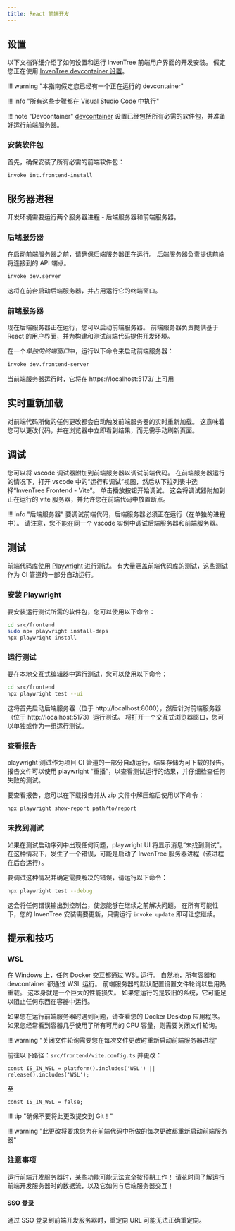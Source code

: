 ```yaml
---
title: React 前端开发
---
```


## 设置

以下文档详细介绍了如何设置和运行 InvenTree 前端用户界面的开发安装。 假定您正在使用 [InvenTree devcontainer 设置](./devcontainer.md)。

!!! warning "本指南假定您已经有一个正在运行的 devcontainer"

!!! info "所有这些步骤都在 Visual Studio Code 中执行"

!!! note "Devcontainer"
    [devcontainer](./devcontainer.md) 设置已经包括所有必需的软件包，并准备好运行前端服务器。

### 安装软件包

首先，确保安装了所有必需的前端软件包：

```bash
invoke int.frontend-install
```

## 服务器进程

开发环境需要运行两个服务器进程 - 后端服务器和前端服务器。

### 后端服务器

在启动前端服务器之前，请确保后端服务器正在运行。 后端服务器负责提供前端将连接到的 API 端点。

```bash
invoke dev.server
```

这将在前台启动后端服务器，并占用运行它的终端窗口。

### 前端服务器

现在后端服务器正在运行，您可以启动前端服务器。 前端服务器负责提供基于 React 的用户界面，并为构建和测试前端代码提供开发环境。

在一个*单独的终端窗口*中，运行以下命令来启动前端服务器：

```bash
invoke dev.frontend-server
```

当前端服务器运行时，它将在 https://localhost:5173/ 上可用

## 实时重新加载

对前端代码所做的任何更改都会自动触发前端服务器的实时重新加载。 这意味着您可以更改代码，并在浏览器中立即看到结果，而无需手动刷新页面。

## 调试

您可以将 vscode 调试器附加到前端服务器以调试前端代码。 在前端服务器运行的情况下，打开 vscode 中的“运行和调试”视图，然后从下拉列表中选择“InvenTree Frontend - Vite”。 单击播放按钮开始调试。 这会将调试器附加到正在运行的 vite 服务器，并允许您在前端代码中放置断点。

!!! info "后端服务器"
    要调试前端代码，后端服务器必须正在运行（在单独的进程中）。 请注意，您不能在同一个 vscode 实例中调试后端服务器和前端服务器。

## 测试

前端代码库使用 [Playwright](https://playwright.dev/) 进行测试。 有大量涵盖前端代码库的测试，这些测试作为 CI 管道的一部分自动运行。

### 安装 Playwright

要安装运行测试所需的软件包，您可以使用以下命令：

```bash
cd src/frontend
sudo npx playwright install-deps
npx playwright install
```

### 运行测试

要在本地交互式编辑器中运行测试，您可以使用以下命令：

```bash
cd src/frontend
npx playwright test --ui
```

这将首先启动后端服务器（位于 http://localhost:8000），然后针对前端服务器（位于 http://localhost:5173）运行测试。 将打开一个交互式浏览器窗口，您可以单独或作为一组运行测试。

### 查看报告

playwright 测试作为项目 CI 管道的一部分自动运行，结果存储为可下载的报告。 报告文件可以使用 playwright “重播”，以查看测试运行的结果，并仔细检查任何失败的测试。

要查看报告，您可以在下载报告并从 zip 文件中解压缩后使用以下命令：

```bash
npx playwright show-report path/to/report
```

### 未找到测试

如果在测试启动序列中出现任何问题，playwright UI 将显示消息“未找到测试”。 在这种情况下，发生了一个错误，可能是启动了 InvenTree 服务器进程（该进程在后台运行）。

要调试这种情况并确定需要解决的错误，请运行以下命令：

```bash
npx playwright test --debug
```

这会将任何错误输出到控制台，使您能够在继续之前解决问题。 在所有可能性下，您的 InvenTree 安装需要更新，只需运行 `invoke update` 即可让您继续。

## 提示和技巧

### WSL

在 Windows 上，任何 Docker 交互都通过 WSL 运行。 自然地，所有容器和 devcontainer 都通过 WSL 运行。
前端服务器的默认配置设置文件轮询以启用热重载。
这本身就是一个巨大的性能损失。 如果您运行的是较旧的系统，它可能足以阻止任何东西在容器中运行。

如果您在运行前端服务器时遇到问题，请查看您的 Docker Desktop 应用程序。
如果您经常看到容器几乎使用了所有可用的 CPU 容量，则需要关闭文件轮询。

!!! warning "关闭文件轮询需要您在每次文件更改时重新启动前端服务器进程"

前往以下路径：`src/frontend/vite.config.ts` 并更改：

```const IS_IN_WSL = platform().includes('WSL') || release().includes('WSL');```

至

```const IS_IN_WSL = false;```

!!! tip "确保不要将此更改提交到 Git！"

!!! warning "此更改将要求您为在前端代码中所做的每次更改都重新启动前端服务器"

### 注意事项

运行前端开发服务器时，某些功能可能无法完全按预期工作！ 请花时间了解运行前端开发服务器时的数据流，以及它如何与后端服务器交互！

#### SSO 登录

通过 SSO 登录到前端开发服务器时，重定向 URL 可能无法正确重定向。
